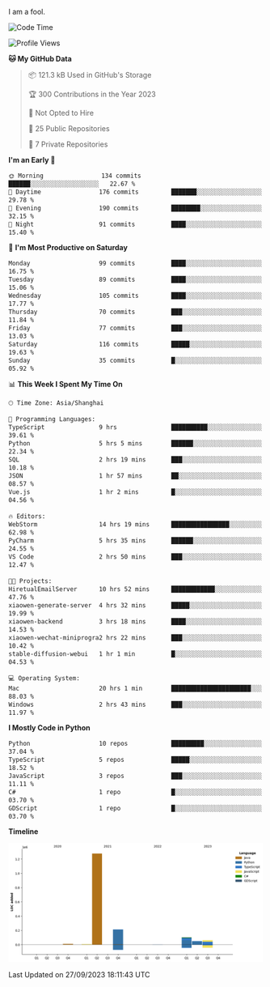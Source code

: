 I am a fool.

<!--START_SECTION:waka-->
![Code Time](http://img.shields.io/badge/Code%20Time-745%20hrs%2050%20mins-blue)

![Profile Views](http://img.shields.io/badge/Profile%20Views-1-blue)

**🐱 My GitHub Data** 

> 📦 121.3 kB Used in GitHub's Storage 
 > 
> 🏆 300 Contributions in the Year 2023
 > 
> 🚫 Not Opted to Hire
 > 
> 📜 25 Public Repositories 
 > 
> 🔑 7 Private Repositories 
 > 
**I'm an Early 🐤** 

```text
🌞 Morning                134 commits         ██████░░░░░░░░░░░░░░░░░░░   22.67 % 
🌆 Daytime                176 commits         ███████░░░░░░░░░░░░░░░░░░   29.78 % 
🌃 Evening                190 commits         ████████░░░░░░░░░░░░░░░░░   32.15 % 
🌙 Night                  91 commits          ████░░░░░░░░░░░░░░░░░░░░░   15.40 % 
```
📅 **I'm Most Productive on Saturday** 

```text
Monday                   99 commits          ████░░░░░░░░░░░░░░░░░░░░░   16.75 % 
Tuesday                  89 commits          ████░░░░░░░░░░░░░░░░░░░░░   15.06 % 
Wednesday                105 commits         ████░░░░░░░░░░░░░░░░░░░░░   17.77 % 
Thursday                 70 commits          ███░░░░░░░░░░░░░░░░░░░░░░   11.84 % 
Friday                   77 commits          ███░░░░░░░░░░░░░░░░░░░░░░   13.03 % 
Saturday                 116 commits         █████░░░░░░░░░░░░░░░░░░░░   19.63 % 
Sunday                   35 commits          █░░░░░░░░░░░░░░░░░░░░░░░░   05.92 % 
```


📊 **This Week I Spent My Time On** 

```text
🕑︎ Time Zone: Asia/Shanghai

💬 Programming Languages: 
TypeScript               9 hrs               ██████████░░░░░░░░░░░░░░░   39.61 % 
Python                   5 hrs 5 mins        ██████░░░░░░░░░░░░░░░░░░░   22.34 % 
SQL                      2 hrs 19 mins       ███░░░░░░░░░░░░░░░░░░░░░░   10.18 % 
JSON                     1 hr 57 mins        ██░░░░░░░░░░░░░░░░░░░░░░░   08.57 % 
Vue.js                   1 hr 2 mins         █░░░░░░░░░░░░░░░░░░░░░░░░   04.56 % 

🔥 Editors: 
WebStorm                 14 hrs 19 mins      ████████████████░░░░░░░░░   62.98 % 
PyCharm                  5 hrs 35 mins       ██████░░░░░░░░░░░░░░░░░░░   24.55 % 
VS Code                  2 hrs 50 mins       ███░░░░░░░░░░░░░░░░░░░░░░   12.47 % 

🐱‍💻 Projects: 
HiretualEmailServer      10 hrs 52 mins      ████████████░░░░░░░░░░░░░   47.76 % 
xiaowen-generate-server  4 hrs 32 mins       █████░░░░░░░░░░░░░░░░░░░░   19.99 % 
xiaowen-backend          3 hrs 18 mins       ████░░░░░░░░░░░░░░░░░░░░░   14.53 % 
xiaowen-wechat-miniprogra2 hrs 22 mins       ███░░░░░░░░░░░░░░░░░░░░░░   10.42 % 
stable-diffusion-webui   1 hr 1 min          █░░░░░░░░░░░░░░░░░░░░░░░░   04.53 % 

💻 Operating System: 
Mac                      20 hrs 1 min        ██████████████████████░░░   88.03 % 
Windows                  2 hrs 43 mins       ███░░░░░░░░░░░░░░░░░░░░░░   11.97 % 
```

**I Mostly Code in Python** 

```text
Python                   10 repos            █████████░░░░░░░░░░░░░░░░   37.04 % 
TypeScript               5 repos             █████░░░░░░░░░░░░░░░░░░░░   18.52 % 
JavaScript               3 repos             ███░░░░░░░░░░░░░░░░░░░░░░   11.11 % 
C#                       1 repo              █░░░░░░░░░░░░░░░░░░░░░░░░   03.70 % 
GDScript                 1 repo              █░░░░░░░░░░░░░░░░░░░░░░░░   03.70 % 
```



**Timeline**

![Lines of Code chart](https://raw.githubusercontent.com/VeejaLiu/VeejaLiu/master/assets/bar_graph.png)


 Last Updated on 27/09/2023 18:11:43 UTC
<!--END_SECTION:waka-->
